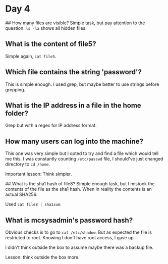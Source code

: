 # Day 4

## How many files are visible?
Simple task, but pay attention to the question. `ls -la` shows all hidden files. 

## What is the content of file5?
Simple again, `cat file5`.

## Which file contains the string 'password'?
This is simple enough. I used grep, but maybe better to use strings before grepping.

## What is the IP address in a file in the home folder?
Grep but with a regex for IP address format.

## How many users can log into the machine?
This one was very simple but I opted to try and find a file which would tell me this. 
I was constantly counting `/etc/passwd` file, I should've just changed directory to `cd /home`. 

Important lesson: Think simpler.

## What is the sha1 hash of file8?
Simple enough task, but I mistook the contents of the file as the sha1 hash. 
When in reality the contents is an actual SHA256.

Used `cat file8 | sha1sum`

## What is mcsysadmin's password hash?
Obvious checks is to go to `cat /etc/shadow`. But as expected the file is restricted to root. 
Knowing I don't have root access, I gave up.

I didn't think outside the box to assume maybe there was a backup file.

Lesson: think outside the box more. 
